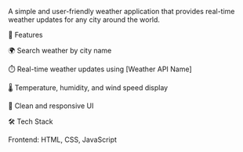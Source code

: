 A simple and user-friendly weather application that provides real-time weather updates for any city around the world.

🚀 Features

🌍 Search weather by city name

⏱️ Real-time weather updates using [Weather API Name]

🌡️ Temperature, humidity, and wind speed display

🎨 Clean and responsive UI

🛠️ Tech Stack

Frontend: HTML, CSS, JavaScript
